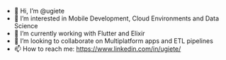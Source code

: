 - 👋 Hi, I’m @ugiete
- 👀 I’m interested in Mobile Development, Cloud Environments and Data Science
- 🌱 I’m currently working with Flutter and Elixir
- 💞️ I’m looking to collaborate on Multiplatform apps and ETL pipelines
- 📫 How to reach me: https://www.linkedin.com/in/ugiete/
